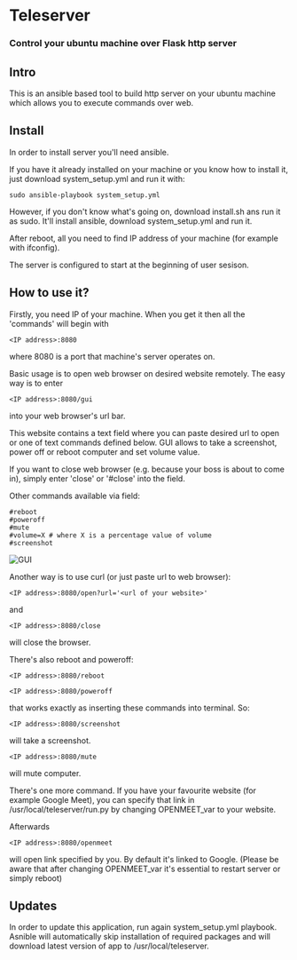 # Teleserver
### Control your ubuntu machine over Flask http server

## Intro
This is an ansible based tool to build http server on your ubuntu machine
which allows you to execute commands over web.

## Install
In order to install server you'll need ansible.

If you have it already installed on your machine or you know how to install it, just download system_setup.yml and run it with:
```
sudo ansible-playbook system_setup.yml
```
However, if you don't know what's going on, download install.sh ans run it as sudo.
It'll install ansible, download system_setup.yml and run it.

After reboot, all you need to find IP address of your machine (for example with ifconfig).

The server is configured to start at the beginning of user sesison.

## How to use it?

Firstly, you need IP of your machine.
When you get it then all the 'commands' will begin with
```
<IP address>:8080
```
where 8080 is a port that machine's server operates on.

Basic usage is to open web browser on desired website remotely.
The easy way is to enter 
```
<IP address>:8080/gui
```
into your web browser's url bar.

This website contains a text field where you can paste desired url to open or one of text commands defined below.
GUI allows to take a screenshot, power off or reboot computer and set volume value.

If you want to close web browser (e.g. because your boss is about to come in), simply enter 'close' or '#close' into the field.

Other commands available via field:
```
#reboot
#poweroff
#mute
#volume=X # where X is a percentage value of volume
#screenshot
```
![GUI](https://github.com/Dysproz/teleserver/blob/master/images/gui.png)

Another way is to use curl (or just paste url to web browser):
```
<IP address>:8080/open?url='<url of your website>'
```

and

```
<IP address>:8080/close
```
will close the browser.

There's also reboot and poweroff:

```
<IP address>:8080/reboot
```

```
<IP address>:8080/poweroff
```
that works exactly as inserting these commands into terminal.
So:

```
<IP address>:8080/screenshot
```
will take a screenshot.


```
<IP address>:8080/mute
```
will mute computer.

There's one more command.
If you have your favourite website (for example Google Meet),
you can specify that link in /usr/local/teleserver/run.py by changing OPENMEET_var to your website.

Afterwards

```
<IP address>:8080/openmeet
```
will open link specified by you.
By default it's linked to Google.
(Please be aware that after changing OPENMEET_var it's essential to restart server or simply reboot)

## Updates

In order to update this application, run again system_setup.yml playbook.
Asnible will automatically skip installation of required packages and will download latest version of app to /usr/local/teleserver.
